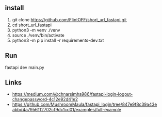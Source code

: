 ## install

1. git clone https://github.com/FlintOFF/short_url_fastapi.git
2. cd short_url_fastapi
3. python3 -m venv ./venv
4. source ./venv/bin/activate
5. python3 -m pip install -r requirements-dev.txt

## Run

fastapi dev main.py

## Links

- https://medium.com/@chnarsimha986/fastapi-login-logout-changepassword-4c12e92d41e2
- https://github.com/MushroomMaula/fastapi_login/tree/847e9f8c39a43eabbd4a7956112702cf9dc1cd01/examples/full-example
